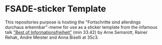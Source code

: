 # FSADE-sticker Template

This repositories purpose is hosting the "Fortschritte sind allerdings durchaus erkennbar"-meme for use as a sticker template from the infamous talk ["Best of Informationsfreiheit"](https://media.ccc.de/v/35c3-9507-best_of_informationsfreiheit#t=2026) (min 33.42) by Arne Semsrott, Rainer Rehak, Andre Meister and Anna Biselli at 35c3. 
